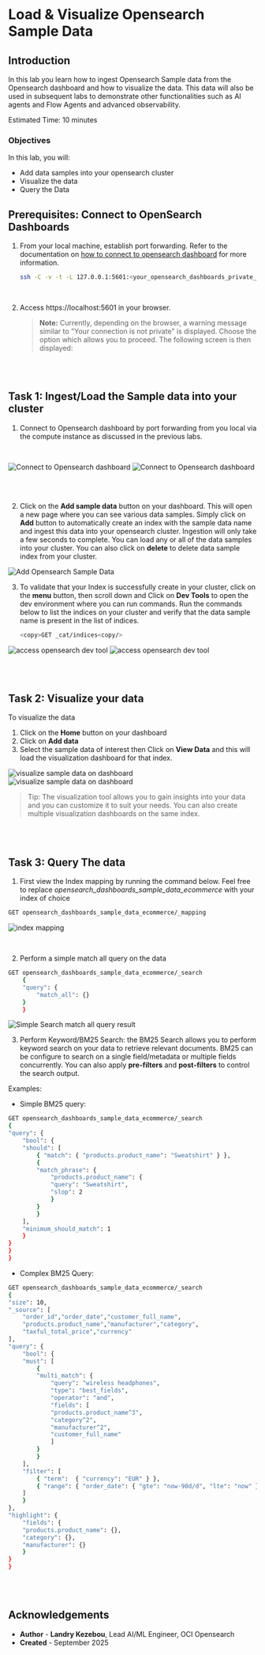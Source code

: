 # Load & Visualize Opensearch Sample Data

## Introduction

In this lab you learn how to ingest Opensearch Sample data from the Opensearch dashboard and how to visualize the data.
This data will also be used in subsequent labs to demonstrate other functionalities such as AI agents and Flow Agents and advanced observability.

Estimated Time: 10 minutes

### Objectives

In this lab, you will:

- Add data samples into your opensearch cluster
- Visualize the data
- Query the Data

## Prerequisites: Connect to OpenSearch Dashboards

1. From your local machine, establish port forwarding. Refer to the documentation on [how to connect to opensearch dashboard](https://docs.oracle.com/en/learn/oci-opensearch/index.html#task-3-test-the-connection-to-oci-search-service--opensearch-endpoint) for more information.


      ```bash
      ssh -C -v -t -L 127.0.0.1:5601:<your_opensearch_dashboards_private_IP>:5601 -L 127.0.0.1:9200:<your_opensearch_private_IP>:9200 opc@<your_VM_instance_public_IP> -i ~/.ssh/id_rsa
      ```
<br />

2. Access https://localhost:5601 in your browser.
   > **Note:** Currently, depending on the browser, a warning message similar to "Your connection is not private" is displayed. Choose the option which allows you to proceed. The following screen is then displayed:

<br /><br />

## Task 1: Ingest/Load the Sample data into your cluster

1. Connect to Opensearch dashboard by port forwarding from you local via the compute instance as discussed in the previous labs.
<br/>

![Connect to Opensearch dashboard](../prerequisites/images/opensearch-dashboard-1.png)
![Connect to Opensearch dashboard](../prerequisites/images/opensearch-dashboard-2.png)


<br /><br />

2. Click on the **Add sample data** button on your dashboard. This will open a new page where you can see various data samples. Simply click on **Add** button to automatically create an index with the sample data name and  ingest this data into your opensearch cluster. Ingestion will only take a few seconds to complete. You can load any or all of the data samples into your cluster. You can also click on  **delete** to delete data sample index from your cluster.

![Add Opensearch Sample Data](images/add-opensearch-data-samples-1.png)

3. To validate that your Index is successfully create in your cluster, click on the **menu** button, then scroll down and Click on **Dev Tools** to open the dev environment where you can run commands. Run the commands below to list the indices on your cluster and verify that the data sample name is present in the list of indices.

    ```bash
    <copy>GET _cat/indices<copy/>
    ```
![access opensearch dev tool](images/opensearch-dashboard-access-dev-tools.png)
![access opensearch dev tool](images/opensearch-dashboard-access-dev-tools-2.png)



<br /><br />

## Task 2: Visualize your data
To visualize the data
1. Click on the **Home** button on your dashboard
2. Click on **Add data**
3. Select the sample data of interest then Click  on **View Data** and this will load the visualization dashboard for that index.

![visualize sample data on dashboard](images/visualize-data-1.png)
![visualize sample data on dashboard](images/visualize-data-2.png)

> Tip: The visualization tool allows you to gain insights into your data and you can customize it to suit your needs. You can also create multiple visualization dashboards on the same index.



<br /><br />

## Task 3: Query The data

1. First view the Index mapping by running the command below. Feel free to replace *opensearch_dashboards_sample_data_ecommerce* with your index of choice
```bash
GET opensearch_dashboards_sample_data_ecommerce/_mapping
```


![index mapping](images/index-mapping.png)

<br />

2. Perform a simple match all query on the data
```bash
GET opensearch_dashboards_sample_data_ecommerce/_search
    {
    "query": {
        "match_all": {}
    }
    }
```
![Simple Search match all query result](images/simple-search.png)


3. Perform Keyword/BM25 Search:
the BM25 Search allows you to perform keyword search on your data to retrieve relevant documents. BM25 can be configure to search on a single field/metadata or multiple fields concurrently.
You can also apply **pre-filters** and **post-filters** to control the search output.

Examples:

- Simple BM25 query:

```bash
GET opensearch_dashboards_sample_data_ecommerce/_search
{
"query": {
    "bool": {
    "should": [
        { "match": { "products.product_name": "Sweatshirt" } },
        {
        "match_phrase": {
            "products.product_name": {
            "query": "Sweatshirt",
            "slop": 2
            }
        }
        }
    ],
    "minimum_should_match": 1
    }
}
}
}
```

- Complex BM25 Query:

```bash
GET opensearch_dashboards_sample_data_ecommerce/_search
{
"size": 10,
"_source": [
    "order_id","order_date","customer_full_name",
    "products.product_name","manufacturer","category",
    "taxful_total_price","currency"
],
"query": {
    "bool": {
    "must": [
        {
        "multi_match": {
            "query": "wireless headphones",
            "type": "best_fields",
            "operator": "and",
            "fields": [
            "products.product_name^3",
            "category^2",
            "manufacturer^2",
            "customer_full_name"
            ]
        }
        }
    ],
    "filter": [
        { "term":  { "currency": "EUR" } },
        { "range": { "order_date": { "gte": "now-90d/d", "lte": "now" } } }
    ]
    }
},
"highlight": {
    "fields": {
    "products.product_name": {},
    "category": {},
    "manufacturer": {}
    }
}
}
```

<br /><br />






## Acknowledgements

* **Author** - **Landry Kezebou**, Lead AI/ML Engineer, OCI Opensearch
* **Created** - September 2025
